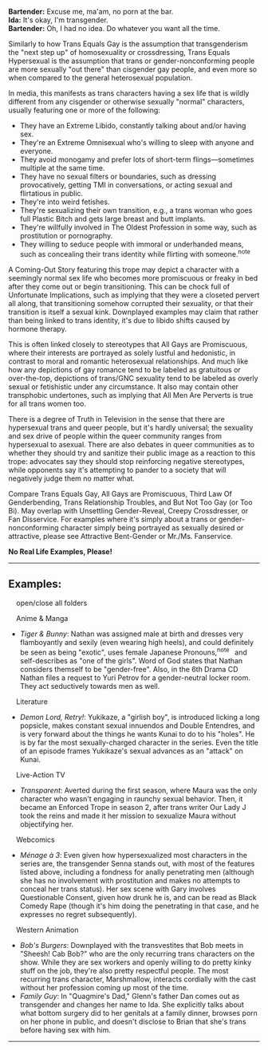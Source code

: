 **Bartender:** Excuse me, ma'am, no porn at the bar.  
**Ida:** It's okay, I'm transgender.  
**Bartender:** Oh, I had no idea. Do whatever you want all the time.

Similarly to how Trans Equals Gay is the assumption that transgenderism the "next step up" of homosexuality or crossdressing, Trans Equals Hypersexual is the assumption that trans or gender-nonconforming people are more sexually "out there" than cisgender gay people, and even more so when compared to the general heterosexual population.

In media, this manifests as trans characters having a sex life that is wildly different from any cisgender or otherwise sexually "normal" characters, usually featuring one or more of the following:

-   They have an Extreme Libido, constantly talking about and/or having sex.
-   They're an Extreme Omnisexual who's willing to sleep with anyone and everyone.
-   They avoid monogamy and prefer lots of short-term flings—sometimes multiple at the same time.
-   They have no sexual filters or boundaries, such as dressing provocatively, getting TMI in conversations, or acting sexual and flirtatious in public.
-   They're into weird fetishes.
-   They're sexualizing their own transition, e.g., a trans woman who goes full Plastic Bitch and gets large breast and butt implants.
-   They're willfully involved in The Oldest Profession in some way, such as prostitution or pornography.
-   They willing to seduce people with immoral or underhanded means, such as concealing their trans identity while flirting with someone.<sup>note&nbsp;</sup> 

A Coming-Out Story featuring this trope may depict a character with a seemingly normal sex life who becomes more promiscuous or freaky in bed after they come out or begin transitioning. This can be chock full of Unfortunate Implications, such as implying that they were a closeted pervert all along, that transitioning somehow corrupted their sexuality, or that their transition is itself a sexual kink. Downplayed examples may claim that rather than being linked to trans identity, it's due to libido shifts caused by hormone therapy.

This is often linked closely to stereotypes that All Gays are Promiscuous, where their interests are portrayed as solely lustful and hedonistic, in contrast to moral and romantic heterosexual relationships. And much like how any depictions of gay romance tend to be labeled as gratuitous or over-the-top, depictions of trans/GNC sexuality tend to be labeled as overly sexual or fetishistic under any circumstance. It also may contain other transphobic undertones, such as implying that All Men Are Perverts is true for all trans women too.

There is a degree of Truth in Television in the sense that there are hypersexual trans and queer people, but it's hardly universal; the sexuality and sex drive of people within the queer community ranges from hypersexual to asexual. There are also debates in queer communities as to whether they should try and sanitize their public image as a reaction to this trope: advocates say they should stop reinforcing negative stereotypes, while opponents say it's attempting to pander to a society that will negatively judge them no matter what.

Compare Trans Equals Gay, All Gays are Promiscuous, Third Law Of Genderbending, Trans Relationship Troubles, and But Not Too Gay (or Too Bi). May overlap with Unsettling Gender-Reveal, Creepy Crossdresser, or Fan Disservice. For examples where it's simply about a trans or gender-nonconforming character simply being portrayed as sexually desired or attractive, please see Attractive Bent-Gender or Mr./Ms. Fanservice.

**No Real Life Examples, Please!**

___

## Examples:

    open/close all folders 

    Anime & Manga 

-   _Tiger & Bunny_: Nathan was assigned male at birth and dresses very flamboyantly and sexily (even wearing high heels), and could definitely be seen as being "exotic", uses female Japanese Pronouns,<sup>note&nbsp;</sup>  and self-describes as "one of the girls". Word of God states that Nathan considers themself to be "gender-free". Also, in the 6th Drama CD Nathan files a request to Yuri Petrov for a gender-neutral locker room. They act seductively towards men as well.

    Literature 

-   _Demon Lord, Retry!_: Yukikaze, a "girlish boy", is introduced licking a long popsicle, makes constant sexual innuendos and Double Entendres, and is very forward about the things he wants Kunai to do to his "holes". He is by far the most sexually-charged character in the series. Even the title of an episode frames Yukikaze's sexual advances as an "attack" on Kunai.

    Live-Action TV 

-   _Transparent_: Averted during the first season, where Maura was the only character who wasn't engaging in raunchy sexual behavior. Then, it became an Enforced Trope in season 2, after trans writer Our Lady J took the reins and made it her mission to sexualize Maura without objectifying her.

    Webcomics 

-   _Ménage à 3_: Even given how hypersexualized most characters in the series are, the transgender Senna stands out, with most of the features listed above, including a fondness for anally penetrating men (although she has no involvement with prostitution and makes no attempts to conceal her trans status). Her sex scene with Gary involves Questionable Consent, given how drunk he is, and can be read as Black Comedy Rape (though it's him doing the penetrating in that case, and he expresses no regret subsequently).

    Western Animation 

-   _Bob's Burgers_: Downplayed with the transvestites that Bob meets in "Sheesh! Cab Bob?" who are the only recurring trans characters on the show. While they are sex workers and openly willing to do pretty kinky stuff on the job, they're also pretty respectful people. The most recurring trans character, Marshmallow, interacts cordially with the cast without her profession coming up most of the time.
-   _Family Guy_: In "Quagmire's Dad," Glenn's father Dan comes out as transgender and changes her name to Ida. She explicitly talks about what bottom surgery did to her genitals at a family dinner, browses porn on her phone in public, and doesn't disclose to Brian that she's trans before having sex with him.

___